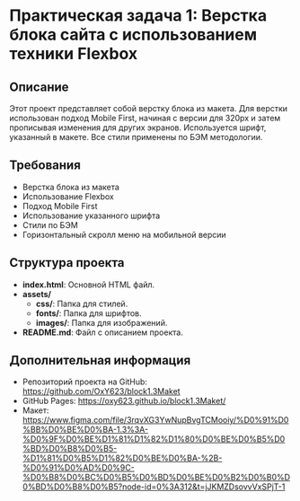 # Практическая задача 1: Верстка блока сайта с использованием техники Flexbox

## Описание
Этот проект представляет собой верстку блока из макета.
Для верстки использован подход Mobile First,
начиная с версии для 320px и затем прописывая изменения для других экранов. 
Используется шрифт, указанный в макете. Все стили применены по БЭМ методологии.

## Требования
- Верстка блока из макета
- Использование Flexbox
- Подход Mobile First
- Использование указанного шрифта
- Стили по БЭМ
- Горизонтальный скролл меню на мобильной версии

## Структура проекта
- **index.html**: Основной HTML файл.
- **assets/**
  - **css/**: Папка для стилей.
  - **fonts/**: Папка для шрифтов.
  - **images/**: Папка для изображений.
- **README.md**: Файл с описанием проекта.

## Дополнительная информация
- Репозиторий проекта на GitHub: https://github.com/OxY623/block1.3Maket
- GitHub Pages: https://oxy623.github.io/block1.3Maket/
- Макет: https://www.figma.com/file/3rqvXG3YwNupBvgTCMooiy/%D0%91%D0%BB%D0%BE%D0%BA-1.3%3A-%D0%9F%D0%BE%D1%81%D1%82%D1%80%D0%BE%D0%B5%D0%BD%D0%B8%D0%B5-%D1%81%D0%B5%D1%82%D0%BE%D0%BA-%2B-%D0%91%D0%AD%D0%9C-%D0%B8%D0%BC%D0%B5%D0%BD%D0%BE%D0%B2%D0%B0%D0%BD%D0%B8%D0%B5?node-id=0%3A312&t=jJKMZDsovvVxSPjT-1
